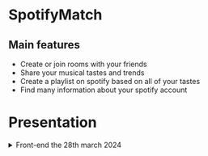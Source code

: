 # SpotifyMatch

## Main features
- Create or join rooms with your friends
- Share your musical tastes and trends
- Create a playlist on spotify based on all of your tastes
- Find many information about your spotify account

# Presentation
<details>
  <summary>Front-end the 28th march 2024</summary>
  <img width="1128" alt="Log in page" src="https://github.com/Xen0o2/SpotifyMatch/assets/42326178/2a2e0f25-85c5-48d9-bf7d-c21031015ed4">
  <img width="1728" alt="Capture d’écran 2024-03-27 à 15 47 52" src="https://github.com/Xen0o2/SpotifyMatch/assets/42326178/c3bd377c-dcb4-47f1-abe8-dc16a81976b2">  
</details>


